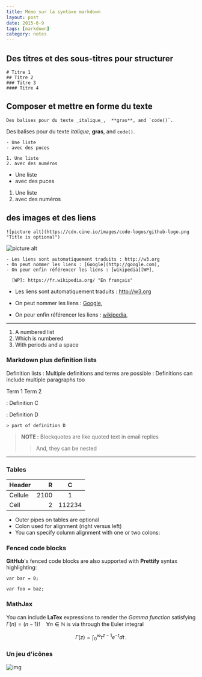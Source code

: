 ```yaml
---
title: Mémo sur la syntaxe markdown
layout: post
date: 2015-6-9
tags: [markdown]
category: notes
---
```


## Des titres et des sous-titres pour structurer

```
# Titre 1
## Titre 2
### Titre 3 
#### Titre 4
```

## Composer et mettre en forme du texte

```
Des balises pour du texte _italique_,  **gras**, and `code()`.
```

Des balises pour du texte _italique_,  **gras**, and `code()`.

```
- Une liste
- avec des puces

1. Une liste
2. avec des numéros
```

- Une liste
- avec des puces

1. Une liste
2. avec des numéros

## des images et des liens

```
![picture alt](https://cdn.cine.io/images/code-logos/github-logo.png "Title is optional")    
```

![picture alt](https://cdn.cine.io/images/code-logos/github-logo.png "Title is optional")    

```
- Les liens sont automatiquement traduits : http://w3.org
- On peut nommer les liens : [Google](http://google.com),
- On peur enfin référencer les liens : [wikipedia][WP],

  [WP]: https://fr.wikipedia.org/ "En français"
```

- Les liens sont automatiquement traduits : http://w3.org
- On peut nommer les liens : [Google](http://google.com),
- On peur enfin référencer les liens : [wikipedia][WP],

  [WP]: https://fr.wikipedia.org/ "En français"

----------

 1. A numbered list
 2. Which is numbered
 3. With periods and a space 

### Markdown plus definition lists

 
Definition lists
: Multiple definitions and terms are possible
: Definitions can include multiple paragraphs too
 
Term 1
Term 2

:   Definition C

:   Definition D

	> part of definition D

 
> **NOTE :** Blockquotes are like quoted text in email replies
>> And, they can be nested
 
--------------------------

### Tables

| Header    | R      |    C
| ---       | ---:   |  :---:
|  Cellule  |  2100  |    1
|  Cell     |     2  |  112234
 

* Outer pipes on tables are optional
* Colon used for alignment (right versus left)
* You can specify column alignment with one or two colons:


### Fenced code blocks

**GitHub**'s fenced code blocks are also supported with **Prettify** syntax highlighting:


    var bar = 0;

```
var foo = baz;
```


### MathJax
 
You can include **LaTex** expressions to render the *Gamma function* satisfying $\Gamma(n) = (n-1)!\quad\forall
n\in\mathbb N$ is via through the Euler integral

$$
\Gamma(z) = \int_0^\infty t^{z-1}e^{-t}dt\,.
$$

### Un jeu d'icônes

![img](http://benweet.github.io/stackedit/img/glyphicons-halflings.png)

